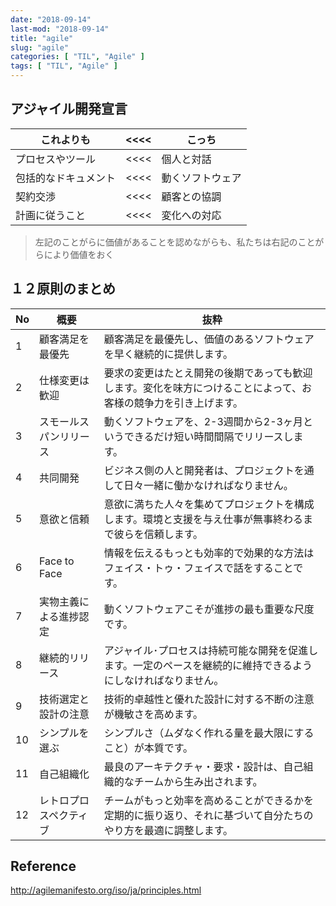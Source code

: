 ```yaml
---
date: "2018-09-14"
last-mod: "2018-09-14"
title: "agile"
slug: "agile"
categories: [ "TIL", "Agile" ]
tags: [ "TIL", "Agile" ]
---
```


## アジャイル開発宣言

これよりも | <<<< | こっち
--|--|--
プロセスやツール| <<<< | 個人と対話
包括的なドキュメント | <<<< |動くソフトウェア
契約交渉 | <<<< | 顧客との協調
計画に従うこと | <<<< | 変化への対応

> 左記のことがらに価値があることを認めながらも、私たちは右記のことがらにより価値をおく

## １２原則のまとめ

No | 概要　| 抜粋
--| -- | --
1|顧客満足を最優先|顧客満足を最優先し、価値のあるソフトウェアを早く継続的に提供します。
2|仕様変更は歓迎|要求の変更はたとえ開発の後期であっても歓迎します。変化を味方につけることによって、お客様の競争力を引き上げます。
3|スモールスパンリリース|動くソフトウェアを、2-3週間から2-3ヶ月というできるだけ短い時間間隔でリリースします。
4|共同開発|ビジネス側の人と開発者は、プロジェクトを通して日々一緒に働かなければなりません。
5|意欲と信頼|意欲に満ちた人々を集めてプロジェクトを構成します。環境と支援を与え仕事が無事終わるまで彼らを信頼します。
6|Face to Face|情報を伝えるもっとも効率的で効果的な方法はフェイス・トゥ・フェイスで話をすることです。
7|実物主義による進捗認定|動くソフトウェアこそが進捗の最も重要な尺度です。
8|継続的リリース|アジャイル･プロセスは持続可能な開発を促進します。一定のペースを継続的に維持できるようにしなければなりません。
9|技術選定と設計の注意|技術的卓越性と優れた設計に対する不断の注意が機敏さを高めます。
10|シンプルを選ぶ|シンプルさ（ムダなく作れる量を最大限にすること）が本質です。
11|自己組織化|最良のアーキテクチャ・要求・設計は、自己組織的なチームから生み出されます。
12|レトロプロスペクティブ|チームがもっと効率を高めることができるかを定期的に振り返り、それに基づいて自分たちのやり方を最適に調整します。


## Reference
http://agilemanifesto.org/iso/ja/principles.html

